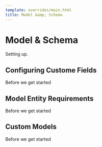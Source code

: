 ```yaml
---
template: overrides/main.html
title: Model &amp; Schema
---
```


# Model &amp; Schema

Setting up.

## Configuring Custome Fields
Before we get started

## Model Entity Requirements
Before we get started

## Custom Models
Before we get started
